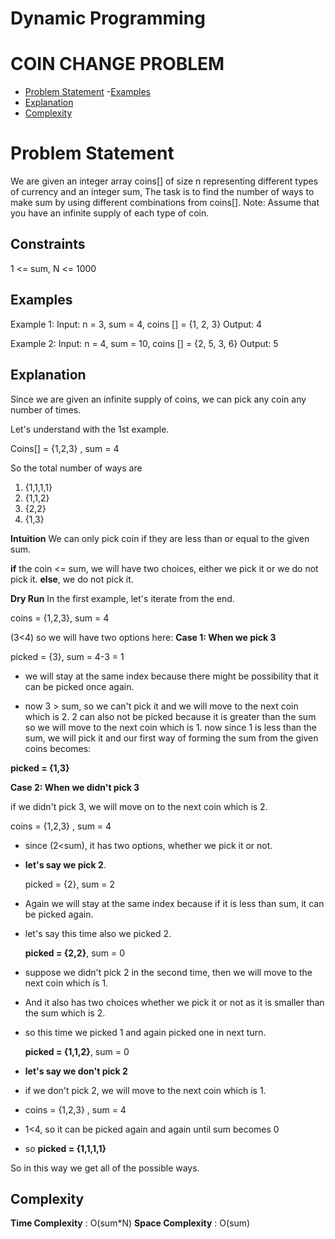 # Dynamic Programming

# COIN CHANGE PROBLEM
- [Problem Statement](#problem-statement)
   -[Examples](#examples)
- [Explanation](#explanation)
- [Complexity](#complexity)

# Problem Statement

We are given an integer array coins[] of size n representing different types of currency and an integer sum, The task is to find the number of ways to make sum by using different combinations from coins[].
Note: Assume that you have an infinite supply of each type of coin.

## Constraints
1 <= sum, N <= 1000

## Examples

Example 1: 
Input: n = 3, sum = 4, coins [] = {1, 2, 3}
Output: 4

Example 2:
Input: n = 4, sum = 10, coins [] = {2, 5, 3, 6}
Output: 5

## Explanation

Since we are given an infinite supply of coins, we can pick any coin any number of times.

Let's understand with the 1st example.

Coins[] = {1,2,3} , sum = 4

So the total number of ways are

1. {1,1,1,1}
2. {1,1,2}
3. {2,2}
4. {1,3}

**Intuition**
We can only pick coin if they are less than or equal to the given sum.

**if** the coin <= sum, we will have two choices, either we pick it or we do not pick it.
**else**, we do not pick it.

**Dry Run**
In the first example, let's iterate from the end.

coins = {1,2,3}, sum = 4

(3<4) so we will have two options here:
**Case 1: When we pick 3**

picked = {3}, sum = 4-3 = 1

- we will stay at the same index because there might be possibility that it can be picked once again.

- now 3 > sum, so we can't pick it and we will move to the next coin which is 2. 2 can also not be picked because it is greater than the sum so we will move to the next coin which is 1. now since 1 is less than the sum, we will pick it and our first way of forming the sum from the given coins becomes:

**picked = {1,3}**

**Case 2: When we didn't pick 3**

if we didn't pick 3, we will move on to the next coin which is 2.

coins = {1,2,3} , sum = 4

- since (2<sum), it has two options, whether we pick it or not.
-  **let's say we pick 2**.

    picked = {2}, sum = 2

- Again we will stay at the same index because if it is less than sum, it can be picked again.
- let's say this time also we picked 2.

   **picked = {2,2}**, sum = 0

- suppose we didn't pick 2 in the second time, then we will move to the next coin which is 1.
- And it also has two choices whether we pick it or not as it is smaller than the sum which is 2.
- so this time we picked 1 and again picked one in next turn.

  **picked = {1,1,2}**, sum = 0
  
 -  **let's say we don't pick 2**

  - if we don't pick 2, we will move to the next coin which is 1.
  - coins = {1,2,3} , sum = 4
  - 1<4, so it can be picked again and again until sum becomes 0
  - so **picked = {1,1,1,1}**

So in this way we get all of the possible ways.

## Complexity

**Time Complexity** : O(sum*N)
**Space Complexity** : O(sum)
